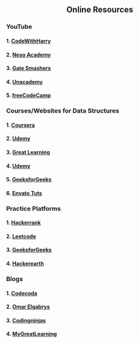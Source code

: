 <h2 align="center"> Online Resources</h2>
<h3>YouTube</h3>
<h4>1. <a href="https://www.youtube.com/watch?v=5_5oE5lgrhw&list=PLu0W_9lII9ahIappRPN0MCAgtOu3lQjQi"> CodeWithHarry</a> </h4>
 <h4> 2. <a href="https://www.youtube.com/watch?v=xLetJpcjHS0&list=PLBlnK6fEyqRj9lld8sWIUNwlKfdUoPd1Y"> Neso Academy</a></h4>
 <h4> 3. <a href="https://www.youtube.com/watch?v=3cU__spdMIw&list=PLxCzCOWd7aiEwaANNt3OqJPVIxwp2ebiT"> Gate Smashers</a></h4>
  <h4>4. <a href="https://www.youtube.com/watch?v=QBrDsG3MTkw&list=PLG9aCp4uE-s334Pe8qACh32TdxsMKqDRU"> Unacademy</a> </h4>
  <h4>5. <a href="https://www.youtube.com/watch?v=RBSGKlAvoiM"> freeCodeCamp</a></h4>
  <h3>Courses/Websites for Data Structures</h3>
  <h4>1. <a href="https://www.coursera.org/specializations/data-structures-algorithms"> Coursera</a></h4>
  <h4>2. <a href ="https://www.udemy.com/course/data-structures-part-1-lognacademy/?LSNPUBID=JVFxdTr9V80&ranEAID=JVFxdTr9V80&ranMID=39197&ranSiteID=JVFxdTr9V80-lOCA9xmUMoSxA8wP6zEgTQ&utm_medium=udemyads&utm_source=aff-campaign"> Udemy</a></h4>
  <h4>3. <a href="https://www.mygreatlearning.com/academy/learn-for-free/courses/data-structures-and-algorithms-in-java"> Great Learning</a> </h4>
  <h4>4. <a href ="https://www.udemy.com/course/introduction-to-algorithms-and-data-structures-in-c/?LSNPUBID=JVFxdTr9V80&ranEAID=JVFxdTr9V80&ranMID=39197&ranSiteID=JVFxdTr9V80-n1qLZr86eWj5FonicLs2Lg&utm_medium=udemyads&utm_source=aff-campaign"> Udemy</a></h4>
  <h4>5. <a href="https://www.geeksforgeeks.org/data-structures/"> GeeksforGeeks</a> </h4>
  <h4>6. <a href="https://code.tutsplus.com/series/data-structures-succinctly-part-1--cms-551"> Envato Tuts</a></h4>
  
  <h3>Practice Platforms</h3>
  <h4>1. <a href="https://www.hackerrank.com/domains/data-structures"> Hackerrank</a> </h4>
  <h4>2. <a href="https://leetcode.com/problemset/all/"> Leetcode</a></h4>
  <h4>3. <a href="https://practice.geeksforgeeks.org/"> GeeksforGeeks</a></h4>
  <h4>4. <a href="https://www.hackerearth.com/practice/data-structures/"> Hackerearth</a> </h4>
  
<h3>Blogs</h3>
<h4>1. <a href="https://codecoda.com/en/blog/entry/understanding-data-structures"> Codecoda</a> </h4>
  <h4>2. <a href="https://medium.com/omarelgabrys-blog/algorithms-data-structures-series-85ec94eb8aff"> Omar Elgabrys</a></h4>
  <h4>3. <a href="https://www.codingninjas.com/blog/category/data-structures/"> Codingninjas</a></h4>
 <h4> 4. <a href="https://www.mygreatlearning.com/blog/data-structures-and-algorithms-in-java/"> MyGreatLearning</a> </h4>
  
